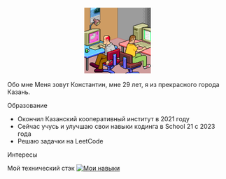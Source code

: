 <p align="center">
  <img src="Gif/SOrD.gif" alt="гифка" width="30%"/>
</p>

Обо мне
Меня зовут Константин, мне 29 лет, я из прекрасного города Казань.

Образование
- Окончил Казанский кооперативный институт в 2021 году
- Сейчас учусь и улучшаю свои навыки кодинга в School 21 с 2023 года
- Решаю задачки на LeetCode

Интересы 

Мой технический стэк 
[![Мои навыки](https://skillicons.dev/icons?i=java,spring,linux,sql,docker,aws,git)](https://skillicons.dev)

